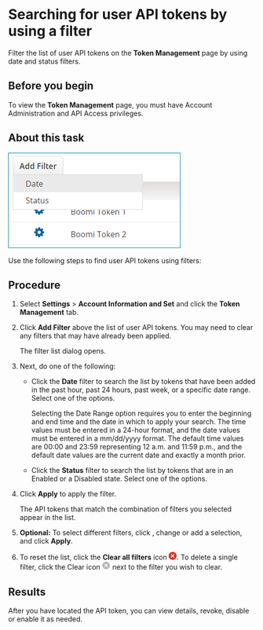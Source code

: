 # Searching for user API tokens by using a filter 

<head>
  <meta name="guidename" content="Platform"/>
  <meta name="context" content="GUID-50fccfc2-dce0-47b2-b4d5-67ac1443ee5e"/>
</head>


Filter the list of user API tokens on the **Token Management** page by using date and status filters.

## Before you begin

To view the **Token Management** page, you must have Account Administration and API Access privileges.

## About this task

![img-int_API_token_filter](Images/img-int_API_token_filter_e754bc96-d7ba-4d88-9538-179c783313a6.jpg)

Use the following steps to find user API tokens using filters:

## Procedure

1.  Select **Settings** \> **Account Information and Set** and click the **Token Management** tab.

2.  Click **Add Filter** above the list of user API tokens. You may need to clear any filters that may have already been applied.

    The filter list dialog opens.

3.  Next, do one of the following:

    -   Click the **Date** filter to search the list by tokens that have been added in the past hour, past 24 hours, past week, or a specific date range. Select one of the options.

        Selecting the Date Range option requires you to enter the beginning and end time and the date in which to apply your search. The time values must be entered in a 24-hour format, and the date values must be entered in a mm/dd/yyyy format. The default time values are 00:00 and 23:59 representing 12 a.m. and 11:59 p.m., and the default date values are the current date and exactly a month prior.

    -   Click the **Status** filter to search the list by tokens that are in an Enabled or a Disabled state. Select one of the options.
4.  Click **Apply** to apply the filter.

    The API tokens that match the combination of filters you selected appear in the list.

5.  **Optional:** To select different filters, click , change or add a selection, and click **Apply**.

6.  To reset the list, click the **Clear all filters** icon ![img-int-red_circle_white_x](Images/main-ic-x-white-in-red-circle-16_0d0c5dc5-1c5e-4117-8a58-92c5e050ec5b.jpg). To delete a single filter, click the Clear icon ![img-int_circle_white_x_in_light_gray](Images/img-int_circle_white_x_in_light_gray_4b9e7047-facb-4f62-9cde-cfbc9575f6c0.jpg) next to the filter you wish to clear.


## Results

After you have located the API token, you can view details, revoke, disable or enable it as needed.